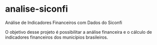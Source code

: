 # analise-siconfi

Análise de Indicadores Financeiros com Dados do Siconfi

O objetivo desse projeto é possibilitar a análise financeira e o cálculo de indicadores financeiros dos municípios brasileiros.
